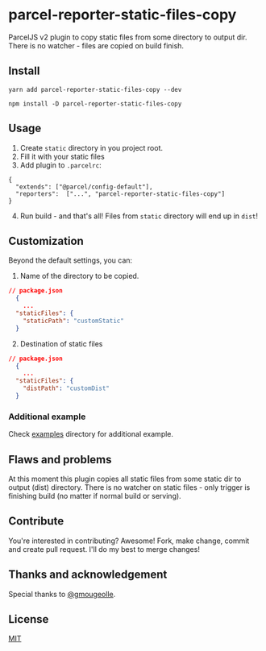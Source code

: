 # parcel-reporter-static-files-copy

ParcelJS v2 plugin to copy static files from some directory to output dir. There is no watcher - 
files are copied on build finish.


## Install

```
yarn add parcel-reporter-static-files-copy --dev
```

```
npm install -D parcel-reporter-static-files-copy
```

## Usage

1. Create `static` directory in you project root.
2. Fill it with your static files
3. Add plugin to `.parcelrc`:
```
{
  "extends": ["@parcel/config-default"],
  "reporters":  ["...", "parcel-reporter-static-files-copy"]
}
```
4. Run build - and that's all! Files from `static` directory will end up in `dist`!

## Customization

Beyond the default settings, you can:

1. Name of the directory to be copied.

```json
// package.json
  {
	...
  "staticFiles": {
    "staticPath": "customStatic"
  }
```

2. Destination of static files

```json
// package.json
  {
	...
  "staticFiles": {
    "distPath": "customDist"
  }
```

### Additional example

Check [examples](https://github.com/elwin013/parcel-reporter-static-files-copy/tree/master/examples) directory for 
additional example. 

## Flaws and problems

At this moment this plugin copies all static files from some static dir to output (dist) directory. There is no 
watcher on static files - only trigger is finishing build (no matter if normal build or serving).

## Contribute

You're interested in contributing? Awesome! Fork, make change, commit and create pull request. I'll do my best to merge 
changes!

## Thanks and acknowledgement

Special thanks to [@gmougeolle](https://github.com/gmougeolle/).

## License

[MIT](/LICENSE)